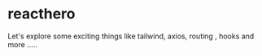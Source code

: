 # reacthero
Let's explore some exciting things like tailwind, axios, routing , hooks and more .....
